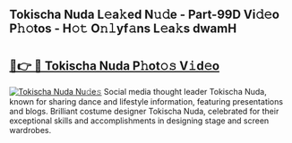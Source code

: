 ## Tokischa Nuda L𝚎a𝚔ed N𝚞𝚍e - Part-99D Vi𝚍𝚎o P𝚑𝚘tos - H𝚘𝚝 O𝚗𝚕yf𝚊ns L𝚎a𝚔s dwamH

# <h2><a href="http://kf1w33s.oniu.top/?m=Tokischa+Nuda">🔗👉 🔴 Tokischa Nuda P𝚑ot𝚘𝚜 V𝚒d𝚎o</a></h2>

[![Tokischa Nuda Nu𝚍e𝚜](https://i.imgur.com/0qMVB7G.gif)](http://kf1w33s.oniu.top/?m=Tokischa+Nuda)
Social media thought leader Tokischa Nuda, known for sharing dance and lifestyle information, featuring presentations and blogs. Brilliant costume designer Tokischa Nuda, celebrated for their exceptional skills and accomplishments in designing stage and screen wardrobes.  
